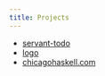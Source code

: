 ```yaml
---
title: Projects
---
```


- [servant-todo](https://github.com/ChicagoHaskell/servant-todo)
- [logo](https://github.com/ChicagoHaskell/logo)
- [chicagohaskell.com](https://github.com/ChicagoHaskell/chicagohaskell.com)
